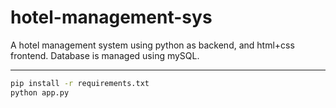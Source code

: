 # hotel-management-sys
A hotel management system using python as backend, and html+css frontend. Database is managed using mySQL.

---
```bash
pip install -r requirements.txt
python app.py
